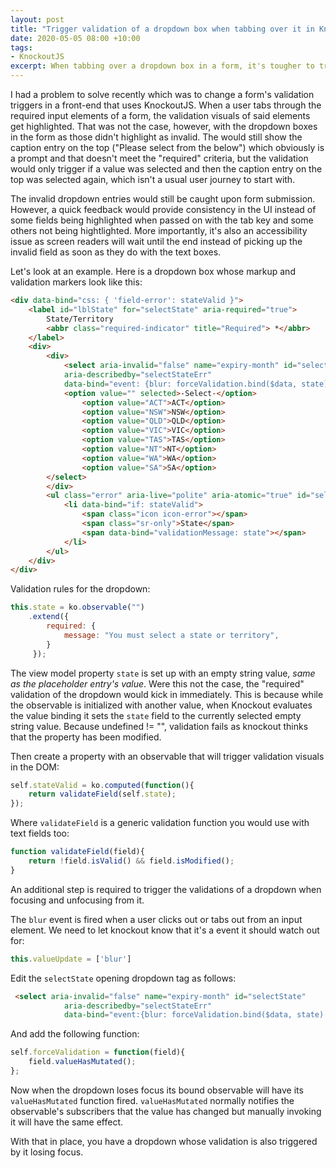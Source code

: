 ```yaml
---
layout: post
title: "Trigger validation of a dropdown box when tabbing over it in KnockoutJS"
date: 2020-05-05 08:00 +10:00
tags:
- KnockoutJS
excerpt: When tabbing over a dropdown box in a form, it's tougher to trigger its validations than it is with empty text boxes. Here's a trick on how to enable that.
---
```


I had a problem to solve recently which was to change a form's validation triggers in a front-end that uses KnockoutJS. When a user tabs through the required input elements of a form, the validation visuals of said elements get highlighted. That was not the case, however, with the dropdown boxes in the form as those didn't highlight as invalid. The would still show the caption entry on the top ("Please select from the below") which obviously is a prompt and that doesn't meet the "required" criteria, but the validation would only trigger if a value was selected and then the caption entry on the top was selected again, which isn't a usual user journey to start with.

The invalid dropdown entries would still be caught upon form submission. However, a quick feedback would provide consistency in the UI instead of some fields being highlighted when passed on with the tab key and some others not being hightlighted. More importantly, it's also an accessibility issue as screen readers will wait until the end instead of picking up the invalid field as soon as they do with the text boxes.

Let's look at an example. Here is a dropdown box whose markup and validation markers look like this:

```html
<div data-bind="css: { 'field-error': stateValid }">
    <label id="lblState" for="selectState" aria-required="true">
        State/Territory
        <abbr class="required-indicator" title="Required"> *</abbr>
    </label>
    <div>
        <div>
            <select aria-invalid="false" name="expiry-month" id="selectState" 
            aria-describedby="selectStateErr" 
            data-bind="event: {blur: forceValidation.bind($data, state) }, value: state">
            <option value="" selected>-Select-</option>
                <option value="ACT">ACT</option>
                <option value="NSW">NSW</option>
                <option value="QLD">QLD</option>
                <option value="VIC">VIC</option>
                <option value="TAS">TAS</option>
                <option value="NT">NT</option>
                <option value="WA">WA</option>
                <option value="SA">SA</option>
        </select>
        </div>
        <ul class="error" aria-live="polite" aria-atomic="true" id="selectStateErr">
            <li data-bind="if: stateValid">
                <span class="icon icon-error"></span>
                <span class="sr-only">State</span>
                <span data-bind="validationMessage: state"></span>
            </li>
        </ul>
    </div>
</div>
```

Validation rules for the dropdown:

```javascript
this.state = ko.observable("")
    .extend({
        required: {
            message: "You must select a state or territory",
        }
     });  
```

The view model property `state` is set up with an empty string value, *same as the placeholder entry's value*. Were this not the case, the "required" validation of the dropdown would kick in immediately. This is because while the observable is initialized with another value, when Knockout evaluates the value binding it sets the `state` field to the currently selected empty string value. Because undefined != "", validation fails as knockout thinks that the property has been modified.

Then create a property with an observable that will trigger validation visuals in the DOM:

```javascript
self.stateValid = ko.computed(function(){
    return validateField(self.state);
});
```

Where `validateField` is a generic validation function you would use with text fields too:

```javascript
function validateField(field){
    return !field.isValid() && field.isModified();
}
```

An additional step is required to trigger the validations of a dropdown when focusing and unfocusing from it.

The `blur` event is fired when a user clicks out or tabs out from an input element. We need to let knockout know that it's a event it should watch out for:

```javascript
this.valueUpdate = ['blur']
```

Edit the `selectState` opening dropdown tag as follows:

```html
 <select aria-invalid="false" name="expiry-month" id="selectState" 
            aria-describedby="selectStateErr" 
            data-bind="event:{blur: forceValidation.bind($data, state) }, value: state">

```
And add the following function:
```javascript
self.forceValidation = function(field){
    field.valueHasMutated(); 
};    
```

Now when the dropdown loses focus its bound observable will have its `valueHasMutated` function fired. `valueHasMutated` normally notifies the observable's subscribers that the value has changed but manually invoking it will have the same effect.

With that in place, you have a dropdown whose validation is also triggered by it losing focus.